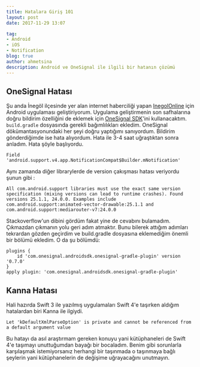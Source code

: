 ```yaml
---
title: Hatalara Giriş 101
layout: post
date: 2017-11-29 13:07

tag:
- Android
- iOS
- Notification
blog: true
author: ahmetsina
description: Android ve OneSignal ile ilgili bir hatanın çözümü
---
```


## OneSignal Hatası
Şu anda İnegöl ilçesinde yer alan internet haberciliği yapan [InegolOnline](http://inegolonline.com) için Android uygulaması geliştiriyorum. Uygulama geliştirmenin son safhalarına doğru bildirim özelliğini de eklemek için [OneSignal SDK](https://documentation.onesignal.com/docs/mobile-sdk-setup)'ini kullanacaktım. `build.gradle`  dosyasında gerekli bağımlılıkları ekledim. OneSignal dökümantasyonundaki her şeyi doğru yaptığımı sanıyordum. Bildirim gönderdiğimde ise hata alıyordum. Hata ile 3-4 saat uğraştıktan sonra anladım. Hata şöyle başlıyordu.
```
Field 'android.support.v4.app.NotificationCompat$Builder.mNotification'
```

Aynı zamanda diğer librarylerde de version çakışması hatası veriyordu şunun gibi :

```
All com.android.support libraries must use the exact same version specification (mixing versions can lead to runtime crashes). Found versions 25.1.1, 24.0.0. Examples include com.android.support:animated-vector-drawable:25.1.1 and com.android.support:mediarouter-v7:24.0.0
```

Stackoverflow'un dibini gördüm fakat yine de cevabını bulamadım. Çıkmazdan çıkmanın yolu geri adım atmaktır. Bunu bilerek attığım adımları tekrardan gözden geçirdim ve build.gradle dosyasına eklemediğim önemli bir bölümü ekledim. O da şu bölümdü:
```
plugins {
    id 'com.onesignal.androidsdk.onesignal-gradle-plugin' version '0.7.0'
}
apply plugin: 'com.onesignal.androidsdk.onesignal-gradle-plugin'
```

## Kanna Hatası

Hali hazırda Swift 3 ile yazılmış uygulamaları Swift 4'e taşırken aldığım hatalardan biri Kanna ile ilgiydi.

```
Let 'kDefaultXmlParseOption' is private and cannot be referenced from a default argument value
```
Bu hatayı da asıl araştırmam gereken konuyu yani kütüphaneleri de Swift 4'e taşımayı unuttuğumdan bayağı bir bocaladım. Benim gibi sorunlarla karşılaşmak istemiyorsanız herhangi bir taşınmada o taşınmaya bağlı şeylerin yani kütüphanelerin de değişime uğrayacağını unutmayın.

 
